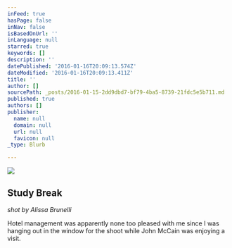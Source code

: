 ```yaml
---
inFeed: true
hasPage: false
inNav: false
isBasedOnUrl: ''
inLanguage: null
starred: true
keywords: []
description: ''
datePublished: '2016-01-16T20:09:13.574Z'
dateModified: '2016-01-16T20:09:13.411Z'
title: ''
author: []
sourcePath: _posts/2016-01-15-2dd9dbd7-bf79-4ba5-8739-21fdc5e5b711.md
published: true
authors: []
publisher:
  name: null
  domain: null
  url: null
  favicon: null
_type: Blurb

---
```

![](https://s3-us-west-2.amazonaws.com/the-grid-img/p/ce667a94f34a95b96f20e68124dcde220cf37a91.jpg)

## Study Break

_shot by Alissa Brunelli_

Hotel management was apparently none too pleased with me since I was hanging out in the window for the shoot while John McCain was enjoying a visit.